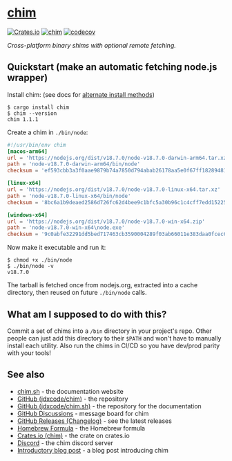 # [chim](https://chim.sh/)

[![Crates.io](https://img.shields.io/crates/v/chim.svg)](https://crates.io/crates/chim)
[![chim](https://github.com/jdxcode/chim/actions/workflows/chim.yml/badge.svg?branch=main)](https://github.com/jdxcode/chim/actions/workflows/chim.yml)
[![codecov](https://codecov.io/gh/jdxcode/chim/branch/main/graph/badge.svg?token=CWOTCG9F5D)](https://codecov.io/gh/jdxcode/chim)

_Cross-platform binary shims with optional remote fetching._

## Quickstart (make an automatic fetching node.js wrapper)

Install chim: (see docs for [alternate install methods](https://chim.sh/docs/installing/))

```
$ cargo install chim
$ chim --version
chim 1.1.1
```

Create a chim in `./bin/node`:

```toml
#!/usr/bin/env chim
[macos-arm64]
url = 'https://nodejs.org/dist/v18.7.0/node-v18.7.0-darwin-arm64.tar.xz'
path = 'node-v18.7.0-darwin-arm64/bin/node'
checksum = 'ef593cbb3a3f0aae9879b74a7850d794abab26178aa5e0f67ff182894811e6f0'

[linux-x64]
url = 'https://nodejs.org/dist/v18.7.0/node-v18.7.0-linux-x64.tar.xz'
path = 'node-v18.7.0-linux-x64/bin/node'
checksum = '8bc6a1b9deaed2586d726fc62d4bee9c1bfc5a30b96c1c4cff7edd15225a11a2'

[windows-x64]
url = 'https://nodejs.org/dist/v18.7.0/node-v18.7.0-win-x64.zip'
path = 'node-v18.7.0-win-x64\node.exe'
checksum = '9c0abfe32291dd5bed717463cb3590004289f03ab66011e383daa0fcec674683'
```

Now make it executable and run it:

```
$ chmod +x ./bin/node
$ ./bin/node -v
v18.7.0
```

The tarball is fetched once from nodejs.org, extracted into a cache directory, then reused on future `./bin/node` calls.

## What am I supposed to do with this?

Commit a set of chims into a `/bin` directory in your project's repo. Other people can just add this directory to their
`$PATH` and won't have to manually install each utility. Also run the chims in CI/CD so you have dev/prod parity with
your tools!

## See also

* [chim.sh](https://chim.sh/) - the documentation website
* [GitHub (jdxcode/chim)](https://github.com/jdxcode/chim) - the repository
* [GitHub (jdxcode/chim.sh)](https://github.com/jdxcode/chim.sh) - the repository for the documentation
* [GitHub Discussions](https://github.com/jdxcode/chim/discussions) - message board for chim
* [GitHub Releases (Changelog)](https://github.com/jdxcode/chim/releases) - see the latest releases
* [Homebrew Formula](https://github.com/jdxcode/homebrew-tap/blob/main/chim.rb) - the Homebrew formula
* [Crates.io (chim)](https://crates.io/crates/chim) - the crate on crates.io
* [Discord](https://discord.gg/j3KUQj5HsN) - the chim discord server
* [Introductory blog post](https://jdxcode.com/posts/2022-09-04-introducing-chim/) - a blog post introducing chim
